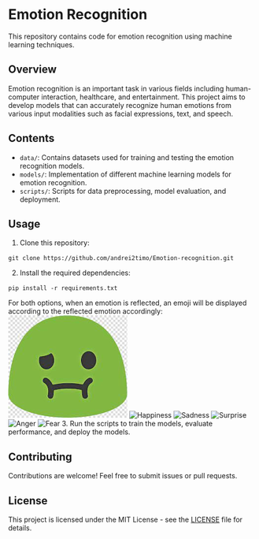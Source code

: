 # Emotion Recognition

This repository contains code for emotion recognition using machine learning techniques.

## Overview

Emotion recognition is an important task in various fields including human-computer interaction, healthcare, and entertainment. This project aims to develop models that can accurately recognize human emotions from various input modalities such as facial expressions, text, and speech.

## Contents

- `data/`: Contains datasets used for training and testing the emotion recognition models.
- `models/`: Implementation of different machine learning models for emotion recognition.
- `scripts/`: Scripts for data preprocessing, model evaluation, and deployment.

## Usage

1. Clone this repository:

```
git clone https://github.com/andrei2timo/Emotion-recognition.git
```

2. Install the required dependencies:

```
pip install -r requirements.txt
```
For both options, when an emotion is reflected, an emoji will be displayed according to the reflected emotion accordingly:
![Disgust](emojis/disgust.png)
![Happiness](emojis/happiness.png)
![Sadness](emojis/sadness.png)
![Surprise](emojis/surprise.png)
![Anger](emojis/anger.png)
![Fear](emojis/fear.png)
3. Run the scripts to train the models, evaluate performance, and deploy the models.

## Contributing

Contributions are welcome! Feel free to submit issues or pull requests.

## License

This project is licensed under the MIT License - see the [LICENSE](LICENSE) file for details.
